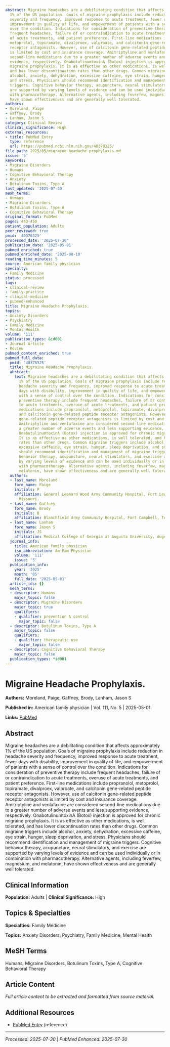 ```yaml
---
abstract: Migraine headaches are a debilitating condition that affects approximately
  1% of the US population. Goals of migraine prophylaxis include reduction in headache
  severity and frequency, improved response to acute treatment, fewer days with disability,
  improvement in quality of life, and empowerment of patients with a sense of control
  over the condition. Indications for consideration of preventive therapy include
  frequent headaches, failure of or contraindication to acute treatments, overuse
  of acute treatments, and patient preference. First-line medications include propranolol,
  metoprolol, topiramate, divalproex, valproate, and calcitonin gene-related peptide
  receptor antagonists. However, use of calcitonin gene-related peptide receptor antagonists
  is limited by cost and insurance coverage. Amitriptyline and venlafaxine are considered
  second-line medications due to a greater number of adverse events and less supporting
  evidence, respectively. OnabotulinumtoxinA (Botox) injection is approved for chronic
  migraine prophylaxis. It is as effective as other medications, is well tolerated,
  and has lower discontinuation rates than other drugs. Common migraine triggers include
  alcohol, anxiety, dehydration, excessive caffeine, eye strain, hunger, sleep deprivation,
  and stress. Physicians should recommend identification and management of migraine
  triggers. Cognitive behavior therapy, acupuncture, neural stimulators, and exercise
  are supported by varying levels of evidence and can be used individually or in combination
  with pharmacotherapy. Alternative agents, including feverfew, magnesium, and melatonin,
  have shown effectiveness and are generally well tolerated.
authors:
- Moreland, Paige
- Gaffney, Brody
- Lanham, Jason S
category: Clinical Review
clinical_significance: High
external_resources:
- title: PubMed Entry
  type: reference
  url: https://pubmed.ncbi.nlm.nih.gov/40378325/
file_path: 2025/05/migraine-headache-prophylaxis.md
issue: '5'
keywords:
- Migraine Disorders
- Humans
- Cognitive Behavioral Therapy
- Anxiety
- Botulinum Toxins, Type A
last_updated: '2025-07-30'
mesh_terms:
- Humans
- Migraine Disorders
- Botulinum Toxins, Type A
- Cognitive Behavioral Therapy
original_format: PubMed
pages: 443-450
patient_population: Adults
peer_reviewed: true
pmid: '40378325'
processed_date: '2025-07-30'
publication_date: '2025-05-01'
pubmed_enriched: true
pubmed_enriched_date: '2025-08-10'
reading_time_minutes: 5
source: American family physician
specialty:
- Family Medicine
status: processed
tags:
- clinical-review
- family-practice
- clinical-medicine
- pubmed-enhanced
title: Migraine Headache Prophylaxis.
topics:
- Anxiety Disorders
- Psychiatry
- Family Medicine
- Mental Health
volume: '111'
publication_types: &id001
- Journal Article
- Review
pubmed_content_enriched: true
pubmed_full_data:
  pmid: '40378325'
  title: Migraine Headache Prophylaxis.
  abstract:
    text: Migraine headaches are a debilitating condition that affects approximately
      1% of the US population. Goals of migraine prophylaxis include reduction in
      headache severity and frequency, improved response to acute treatment, fewer
      days with disability, improvement in quality of life, and empowerment of patients
      with a sense of control over the condition. Indications for consideration of
      preventive therapy include frequent headaches, failure of or contraindication
      to acute treatments, overuse of acute treatments, and patient preference. First-line
      medications include propranolol, metoprolol, topiramate, divalproex, valproate,
      and calcitonin gene-related peptide receptor antagonists. However, use of calcitonin
      gene-related peptide receptor antagonists is limited by cost and insurance coverage.
      Amitriptyline and venlafaxine are considered second-line medications due to
      a greater number of adverse events and less supporting evidence, respectively.
      OnabotulinumtoxinA (Botox) injection is approved for chronic migraine prophylaxis.
      It is as effective as other medications, is well tolerated, and has lower discontinuation
      rates than other drugs. Common migraine triggers include alcohol, anxiety, dehydration,
      excessive caffeine, eye strain, hunger, sleep deprivation, and stress. Physicians
      should recommend identification and management of migraine triggers. Cognitive
      behavior therapy, acupuncture, neural stimulators, and exercise are supported
      by varying levels of evidence and can be used individually or in combination
      with pharmacotherapy. Alternative agents, including feverfew, magnesium, and
      melatonin, have shown effectiveness and are generally well tolerated.
  authors:
  - last_name: Moreland
    fore_name: Paige
    initials: P
    affiliation: General Leonard Wood Army Community Hospital, Fort Leonard Wood,
      Missouri.
  - last_name: Gaffney
    fore_name: Brody
    initials: B
    affiliation: Blanchfield Army Community Hospital, Fort Campbell, Tennessee.
  - last_name: Lanham
    fore_name: Jason S
    initials: JS
    affiliation: Medical College of Georgia at Augusta University, Augusta.
  journal_info:
    title: American family physician
    iso_abbreviation: Am Fam Physician
    volume: '111'
    issue: '5'
  publication_info:
    year: '2025'
    month: '05'
    full_date: '2025-05-01'
  article_ids: {}
  mesh_terms:
  - descriptor: Humans
    major_topic: false
  - descriptor: Migraine Disorders
    major_topic: true
    qualifiers:
    - qualifier: prevention & control
      major_topic: false
  - descriptor: Botulinum Toxins, Type A
    major_topic: false
    qualifiers:
    - qualifier: therapeutic use
      major_topic: false
  - descriptor: Cognitive Behavioral Therapy
    major_topic: false
  publication_types: *id001
---
```


# Migraine Headache Prophylaxis.

**Authors:** Moreland, Paige, Gaffney, Brody, Lanham, Jason S

**Published in:** American family physician | Vol. 111, No. 5 | 2025-05-01

**Links:** [PubMed](https://pubmed.ncbi.nlm.nih.gov/40378325/)

## Abstract

Migraine headaches are a debilitating condition that affects approximately 1% of the US population. Goals of migraine prophylaxis include reduction in headache severity and frequency, improved response to acute treatment, fewer days with disability, improvement in quality of life, and empowerment of patients with a sense of control over the condition. Indications for consideration of preventive therapy include frequent headaches, failure of or contraindication to acute treatments, overuse of acute treatments, and patient preference. First-line medications include propranolol, metoprolol, topiramate, divalproex, valproate, and calcitonin gene-related peptide receptor antagonists. However, use of calcitonin gene-related peptide receptor antagonists is limited by cost and insurance coverage. Amitriptyline and venlafaxine are considered second-line medications due to a greater number of adverse events and less supporting evidence, respectively. OnabotulinumtoxinA (Botox) injection is approved for chronic migraine prophylaxis. It is as effective as other medications, is well tolerated, and has lower discontinuation rates than other drugs. Common migraine triggers include alcohol, anxiety, dehydration, excessive caffeine, eye strain, hunger, sleep deprivation, and stress. Physicians should recommend identification and management of migraine triggers. Cognitive behavior therapy, acupuncture, neural stimulators, and exercise are supported by varying levels of evidence and can be used individually or in combination with pharmacotherapy. Alternative agents, including feverfew, magnesium, and melatonin, have shown effectiveness and are generally well tolerated.

## Clinical Information

**Population:** Adults | **Clinical Significance:** High

## Topics & Specialties

**Specialties:** Family Medicine

**Topics:** Anxiety Disorders, Psychiatry, Family Medicine, Mental Health

## MeSH Terms

Humans, Migraine Disorders, Botulinum Toxins, Type A, Cognitive Behavioral Therapy

## Article Content

*Full article content to be extracted and formatted from source material.*

## Additional Resources

- [PubMed Entry](https://pubmed.ncbi.nlm.nih.gov/40378325/) (reference)

---

*Processed: 2025-07-30* | *PubMed Enhanced: 2025-07-30*
